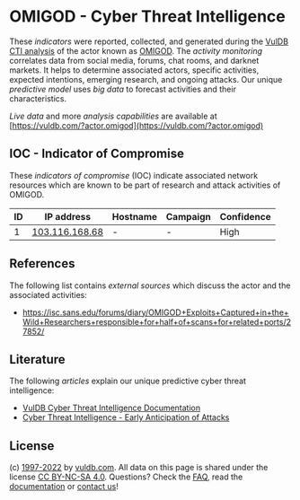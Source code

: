 # OMIGOD - Cyber Threat Intelligence

These _indicators_ were reported, collected, and generated during the [VulDB CTI analysis](https://vuldb.com/?kb.cti) of the actor known as [OMIGOD](https://vuldb.com/?actor.omigod). The _activity monitoring_ correlates data from social media, forums, chat rooms, and darknet markets. It helps to determine associated actors, specific activities, expected intentions, emerging research, and ongoing attacks. Our unique _predictive model_ uses _big data_ to forecast activities and their characteristics.

_Live data_ and more _analysis capabilities_ are available at [https://vuldb.com/?actor.omigod](https://vuldb.com/?actor.omigod)

## IOC - Indicator of Compromise

These _indicators of compromise_ (IOC) indicate associated network resources which are known to be part of research and attack activities of OMIGOD.

ID | IP address | Hostname | Campaign | Confidence
-- | ---------- | -------- | -------- | ----------
1 | [103.116.168.68](https://vuldb.com/?ip.103.116.168.68) | - | - | High

## References

The following list contains _external sources_ which discuss the actor and the associated activities:

* https://isc.sans.edu/forums/diary/OMIGOD+Exploits+Captured+in+the+Wild+Researchers+responsible+for+half+of+scans+for+related+ports/27852/

## Literature

The following _articles_ explain our unique predictive cyber threat intelligence:

* [VulDB Cyber Threat Intelligence Documentation](https://vuldb.com/?kb.cti)
* [Cyber Threat Intelligence - Early Anticipation of Attacks](https://www.scip.ch/en/?labs.20201022)

## License

(c) [1997-2022](https://vuldb.com/?kb.changelog) by [vuldb.com](https://vuldb.com/?kb.about). All data on this page is shared under the license [CC BY-NC-SA 4.0](https://creativecommons.org/licenses/by-nc-sa/4.0/). Questions? Check the [FAQ](https://vuldb.com/?kb.faq), read the [documentation](https://vuldb.com/?kb) or [contact us](https://vuldb.com/?contact)!

